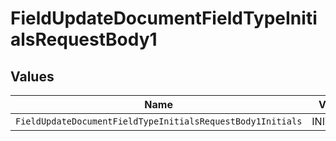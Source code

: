 # FieldUpdateDocumentFieldTypeInitialsRequestBody1


## Values

| Name                                                       | Value                                                      |
| ---------------------------------------------------------- | ---------------------------------------------------------- |
| `FieldUpdateDocumentFieldTypeInitialsRequestBody1Initials` | INITIALS                                                   |